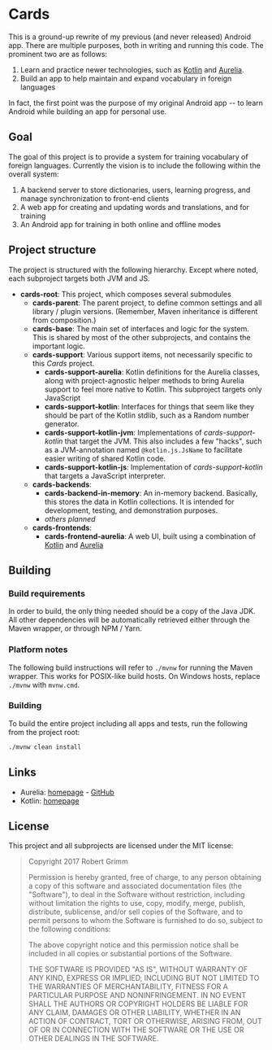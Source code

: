 # Cards

This is a ground-up rewrite of my previous (and never released) Android app. There
are multiple purposes, both in writing and running this code. The prominent
two are as follows:

1. Learn and practice newer technologies, such as [Kotlin][kotlin] and 
[Aurelia][aurelia].
2. Build an app to help maintain and expand vocabulary in foreign languages

In fact, the first point was the purpose of my original Android app -- to learn
Android while building an app for personal use.

## Goal

The goal of this project is to provide a system for training vocabulary of foreign
languages. Currently the vision is to include the following within the overall system:

1. A backend server to store dictionaries, users, learning progress, and manage
synchronization to front-end clients
2. A web app for creating and updating words and translations, and for training
3. An Android app for training in both online and offline modes

## Project structure

The project is structured with the following hierarchy. Except where noted, each
subproject targets both JVM and JS.

- **cards-root**: This project, which composes several submodules
  - **cards-parent**: The parent project, to define common settings and all library
  / plugin versions. (Remember, Maven inheritance is different from composition.)
  - **cards-base**: The main set of interfaces and logic for the system. This is
  shared by most of the other subprojects, and contains the important logic.
  - **cards-support**: Various support items, not necessarily specific to this
  *Cards* project.
    - **cards-support-aurelia**: Kotlin definitions for the Aurelia classes, along
    with project-agnostic helper methods to bring Aurelia support to feel more
    native to Kotlin. This subproject targets only JavaScript
    - **cards-support-kotlin**: Interfaces for things that seem like they should be
    part of the Kotlin stdlib, such as a Random number generator.
    - **cards-support-kotlin-jvm**: Implementations of *cards-support-kotlin* that
    target the JVM. This also includes a few "hacks", such as a JVM-annotation named
    `@kotlin.js.JsName` to facilitate easier writing of shared Kotlin code.
    - **cards-support-kotlin-js**: Implementation of *cards-support-kotlin* that
    targets a JavaScript interpreter.
  - **cards-backends**: 
    - **cards-backend-in-memory**: An in-memory backend. Basically, this stores the
    data in Kotlin collections. It is intended for development, testing, and
    demonstration purposes.
    - _others planned_
  - **cards-frontends**:
    - **cards-frontend-aurelia**: A web UI, built using a combination of
    [Kotlin][kotlin] and [Aurelia][aurelia]


## Building

### Build requirements

In order to build, the only thing needed should be a copy of the Java JDK. All other
dependencies will be automatically retrieved either through the Maven wrapper,
or through NPM / Yarn.

### Platform notes

The following build instructions will refer to `./mvnw` for running the Maven
wrapper. This works for POSIX-like build hosts. On Windows hosts, replace
`./mvnw` with `mvnw.cmd`.

### Building

To build the entire project including all apps and tests, run the following from
the project root:

```bash
./mvnw clean install
```

## Links

* Aurelia: [homepage][aurelia] - [GitHub][aurelia-github]
* Kotlin: [homepage][kotlin]

[kotlin]: https://kotlinlang.org
[aurelia]: http://aurelia.io
[aurelia-github]: https://github.com/aurelia/framework

## License

This project and all subprojects are licensed under the MIT license:

>Copyright 2017 Robert Grimm
>
>Permission is hereby granted, free of charge, to any person obtaining a copy
>of this software and associated documentation files (the "Software"), to deal
>in the Software without restriction, including without limitation the rights to
>use, copy, modify, merge, publish, distribute, sublicense, and/or sell copies of
>the Software, and to permit persons to whom the Software is furnished to do so,
>subject to the following conditions:
>
>The above copyright notice and this permission notice shall be included in
>all copies or substantial portions of the Software.
>
>THE SOFTWARE IS PROVIDED "AS IS", WITHOUT WARRANTY OF ANY KIND, EXPRESS OR
>IMPLIED, INCLUDING BUT NOT LIMITED TO THE WARRANTIES OF MERCHANTABILITY,
>FITNESS FOR A PARTICULAR PURPOSE AND NONINFRINGEMENT. IN NO EVENT SHALL THE
>AUTHORS OR COPYRIGHT HOLDERS BE LIABLE FOR ANY CLAIM, DAMAGES OR OTHER
>LIABILITY, WHETHER IN AN ACTION OF CONTRACT, TORT OR OTHERWISE, ARISING FROM,
>OUT OF OR IN CONNECTION WITH THE SOFTWARE OR THE USE OR OTHER DEALINGS IN THE
>SOFTWARE.
